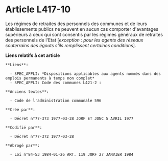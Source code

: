 # Article L417-10

Les régimes de retraites des personnels des communes et de leurs établissements publics ne peuvent en aucun cas comporter
d'avantages supérieurs à ceux qui sont consentis par les régimes généraux de retraites des personnels de l'Etat [*exception :
pour les agents des réseaux souterrains des égouts s'ils remplissent certaines conditions*].

**Liens relatifs à cet article**

	**Liens**:

	  - SPEC_APPLI: *Dispositions applicables aux agents nommés dans des emplois permanents à temps non complet*
	  - SPEC_APPLI: Code des communes L421-2 :

	**Anciens textes**:

	  - Code de l'administration communale 596

	**Créé par**:

	  - Décret n°77-373 1977-03-28 JORF ET JONC 5 AVRIL 1977

	**Codifié par**:

	  - Décret n°77-372 1977-03-28

	**Abrogé par**:

	  - Loi n°84-53 1984-01-26 ART. 119 JORF 27 JANVIER 1984
